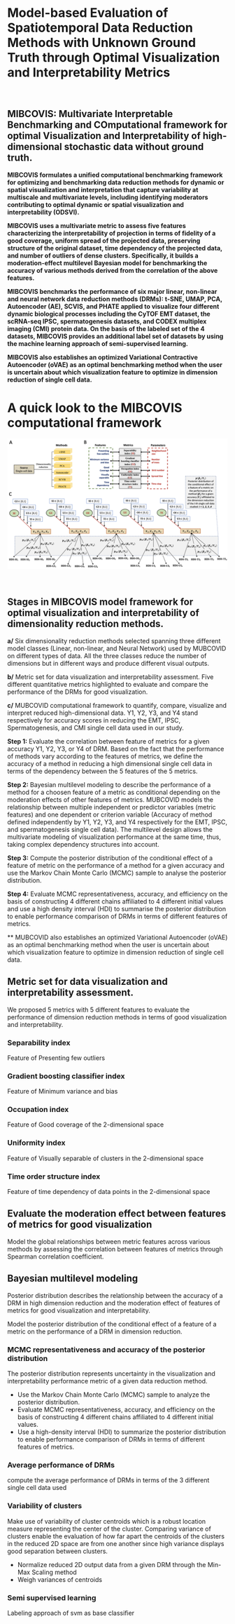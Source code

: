 
# Model-based Evaluation of Spatiotemporal Data Reduction Methods with Unknown Ground Truth through Optimal Visualization and Interpretability Metrics 

$~~$

## MIBCOVIS: Multivariate Interpretable Benchmarking and COmputational framework for optimal Visualization and Interpretability of high-dimensional stochastic data without ground truth. 

**MIBCOVIS formulates a unified computational benchmarking framework for optimizing and benchmarking data reduction methods for dynamic or spatial visualization and interpretation that capture variability at multiscale and multivariate levels, including identifying moderators contributing to optimal dynamic or spatial visualization and interpretability (ODSVI).**

**MIBCOVIS uses a multivariate metric to assess five features characterizing the interpretability of projection in terms of fidelity of a good coverage, uniform spread of the projected data, preserving structure of the original dataset, time dependency of the projected data, and number of outliers of dense clusters. Specifically, it builds a moderation-effect multilevel Bayesian model for benchmarking the accuracy of various methods derived from the correlation of the above features.**

**MIBCOVIS benchmarks the performance of six major linear, non-linear and neural network data reduction methods (DRMs): t-SNE, UMAP, PCA, Autoencoder (AE), SCVIS, and PHATE applied to visualize four different dynamic biological processes including the CyTOF EMT dataset, the scRNA-seq IPSC, spermatogenesis datasets, and CODEX multiplex imaging (CMI) protein data. On the basis of the labeled set of the 4 datasets, MIBCOVIS provides an additional label set of datasets by using the machine learning approach of semi-supervised learning.** 

**MIBCOVIS also establishes an optimized Variational Contractive Autoencoder (oVAE) as an optimal benchmarking method when the user is uncertain about which visualization feature to optimize in dimension reduction of single cell data.**

# A quick look to the MIBCOVIS computational framework

![](figure/Figure_4.png)

$~~$

## Stages in MIBCOVIS model framework for optimal visualization and interpretability of dimensionality reduction methods.

**a/** Six dimensionality reduction methods selected  spanning three different model classes (Linear, non-linear, and Neural Network) used by MUBCOVID on different types of data. All the three classes reduce the number of dimensions but in different ways and produce different visual outputs. 

**b/** Metric set for data visualization and interpretability assessment. Five different quantitative metrics highlighted to evaluate and compare the performance of the DRMs for good visualization. 

**c/** MUBCOVID computational framework to quantify, compare, visualize and interpret reduced high-dimensional data. Y1, Y2, Y3, and Y4 stand respectively for accuracy scores in reducing the EMT, IPSC, Spermatogenesis, and CMI single cell data used in our study. 

**Step 1:** Evaluate the correlation between feature of metrics for a given accuracy Y1, Y2, Y3, or Y4 of DRM. Based on the fact that the performance of methods vary according to the features of metrics, we define the accuracy of a method in reducing a high dimensional single cell data in terms of the dependency between the 5 features of the 5 metrics.

**Step 2:** Bayesian multilevel modeling to describe the performance of a method for a choosen feature of a metric as conditional depending on the moderation effects of other features of metrics. MUBCOVID models the relationship between multiple independent or predictor variables (metric features) and one dependent or criterion variable (Accuracy of method defined independently by Y1, Y2, Y3, and Y4 respectively for the EMT, IPSC, and spermatogenesis single cell data). The multilevel design allows the multivariate  modeling of visualization performance at the same time, thus, taking complex dependency structures into account. 

**Step 3:** Compute the posterior distribution of the conditional effect of a feature of metric on the performance of a method for a given accuracy and use the Markov Chain Monte Carlo (MCMC) sample to analyse the posterior distribution.

**Step 4:** Evaluate MCMC representativeness, accuracy, and efficiency on the basis of constructing 4 different chains affiliated to 4 different initial values and use a high density interval (HDI) to summarise the posterior distribution to enable performance comparison of DRMs in terms of different features of metrics.


** MUBCOVID also establishes an optimized Variational Autoencoder (oVAE) as an optimal benchmarking method when the user is uncertain about which visualization feature to optimize in dimension reduction of single cell data.

## Metric set for data visualization and interpretability assessment.
We proposed 5 metrics with 5 different features to evaluate the performance of dimension reduction methods in terms of good visualization and interpretability. 

### Separability index
Feature of Presenting few outliers

### Gradient boosting classifier index
Feature of Minimum variance and bias

### Occupation index
Feature of Good coverage of the 2-dimensional space

### Uniformity index
Feature of Visually separable of clusters in the 2-dimensional space

### Time order structure index
Feature of time dependency of data points in the 2-dimensional space

## Evaluate the moderation effect between features of metrics for good visualization
Model the global relationships between metric features across various methods by assessing the correlation between features of metrics through Spearman correlation coefficient.

## Bayesian multilevel modeling 
Posterior distribution describes the relationship between the accuracy of a DRM in high dimension reduction and the moderation effect of features of metrics for good visualization and interpretability. 

Model the posterior distribution of the conditional effect of a feature of a metric on the performance of a DRM in dimension reduction. 

### MCMC representativeness and accuracy of the posterior distribution
The posterior distribution represents uncertainty in the visualization and interpretability performance metric of a given data reduction method. 

-	Use the Markov Chain Monte Carlo (MCMC) sample to analyze the posterior distribution. 
-	Evaluate MCMC representativeness, accuracy, and efficiency on the basis of constructing 4 different chains affiliated to 4 different initial values.
-	Use a high-density interval (HDI) to summarize the posterior distribution to enable performance comparison of DRMs in terms of different features of metrics.

### Average performance of DRMs
compute the average performance of DRMs in terms of the 3 different single cell data used

### Variability of clusters
Make use of variability of cluster centroids which is a robust location measure representing the center of the cluster. Comparing variance of clusters enable the evaluation of how far apart the centroids of the clusters in the reduced 2D space are from one another since high variance displays good separation between clusters.

-	Normalize reduced 2D output data from a given DRM through the Min-Max Scaling method 
-	Weigh variances of centroids

### Semi supervised learning
Labeling approach of svm as base classifier

